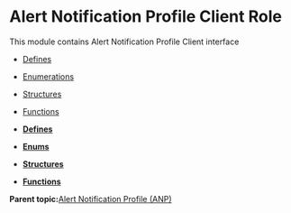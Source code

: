 # Alert Notification Profile Client Role

This module contains Alert Notification Profile Client interface

-   [Defines](GUID-EF3C2DEB-43F8-4387-9DBE-25B3282EEDC1.md)
-   [Enumerations](GUID-C30C1FEB-9433-4747-9FD6-F438BF66BDD3.md)
-   [Structures](GUID-EEC87BE4-9397-4DE3-B2A3-A61C788AA4DE.md)
-   [Functions](GUID-70F5F2CB-4075-4D38-ADAD-6B7A23F9C626.md)

-   **[Defines](GUID-EF3C2DEB-43F8-4387-9DBE-25B3282EEDC1.md)**  

-   **[Enums](GUID-C30C1FEB-9433-4747-9FD6-F438BF66BDD3.md)**  

-   **[Structures](GUID-EEC87BE4-9397-4DE3-B2A3-A61C788AA4DE.md)**  

-   **[Functions](GUID-70F5F2CB-4075-4D38-ADAD-6B7A23F9C626.md)**  


**Parent topic:**[Alert Notification Profile \(ANP\)](GUID-22F0200D-B99D-400A-8FF1-542F5DC9C283.md)

